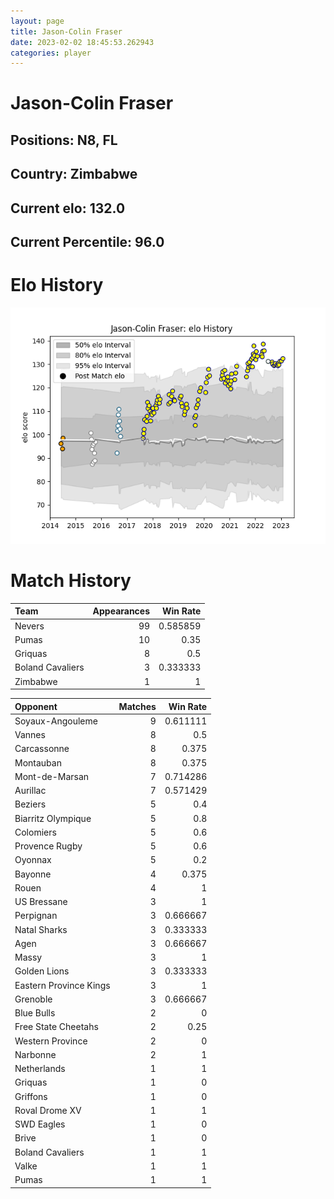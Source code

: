 ```yaml
---  
layout: page  
title: Jason-Colin Fraser  
date: 2023-02-02 18:45:53.262943  
categories: player  
---
```

# Jason-Colin Fraser

## Positions: N8, FL

## Country: Zimbabwe

## Current elo: 132.0

## Current Percentile: 96.0

# Elo History


![elo history](history_Jason-ColinFraser.png)
# Match History


| Team             |   Appearances |   Win Rate |
|:-----------------|--------------:|-----------:|
| Nevers           |            99 |   0.585859 |
| Pumas            |            10 |   0.35     |
| Griquas          |             8 |   0.5      |
| Boland Cavaliers |             3 |   0.333333 |
| Zimbabwe         |             1 |   1        |

| Opponent               |   Matches |   Win Rate |
|:-----------------------|----------:|-----------:|
| Soyaux-Angouleme       |         9 |   0.611111 |
| Vannes                 |         8 |   0.5      |
| Carcassonne            |         8 |   0.375    |
| Montauban              |         8 |   0.375    |
| Mont-de-Marsan         |         7 |   0.714286 |
| Aurillac               |         7 |   0.571429 |
| Beziers                |         5 |   0.4      |
| Biarritz Olympique     |         5 |   0.8      |
| Colomiers              |         5 |   0.6      |
| Provence Rugby         |         5 |   0.6      |
| Oyonnax                |         5 |   0.2      |
| Bayonne                |         4 |   0.375    |
| Rouen                  |         4 |   1        |
| US Bressane            |         3 |   1        |
| Perpignan              |         3 |   0.666667 |
| Natal Sharks           |         3 |   0.333333 |
| Agen                   |         3 |   0.666667 |
| Massy                  |         3 |   1        |
| Golden Lions           |         3 |   0.333333 |
| Eastern Province Kings |         3 |   1        |
| Grenoble               |         3 |   0.666667 |
| Blue Bulls             |         2 |   0        |
| Free State Cheetahs    |         2 |   0.25     |
| Western Province       |         2 |   0        |
| Narbonne               |         2 |   1        |
| Netherlands            |         1 |   1        |
| Griquas                |         1 |   0        |
| Griffons               |         1 |   0        |
| Roval Drome XV         |         1 |   1        |
| SWD Eagles             |         1 |   0        |
| Brive                  |         1 |   0        |
| Boland Cavaliers       |         1 |   1        |
| Valke                  |         1 |   1        |
| Pumas                  |         1 |   1        |